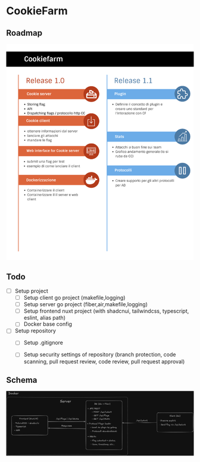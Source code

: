 # CookieFarm

## Roadmap

![Roadmap](images/roadmap.png)

## Todo

- [ ] Setup project
  - [ ] Setup client go project (makefile,logging)
  - [ ] Setup server go project (fiber,air,makefile,logging)
  - [ ] Setup frontend nuxt project (with shadcnui, tailwindcss, typescript, eslint, alias path)
  - [ ] Docker base config
- [ ] Setup repository
  - [ ] Setup .gitignore
  - [ ] Setup security settings of repository (branch protection, code scanning, pull request review, code review, pull request approval)


## Schema

![Schema](images/schema.png)

